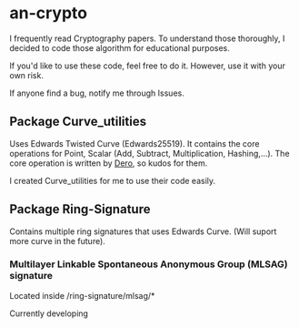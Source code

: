 # an-crypto

I frequently read Cryptography papers. To understand those thoroughly, I decided to code those algorithm for educational purposes.

If you'd like to use these code, feel free to do it. However, use it with your own risk.

If anyone find a bug, notify me through Issues.

## Package Curve_utilities

Uses Edwards Twisted Curve (Edwards25519). It contains the core operations for Point, Scalar (Add, Subtract, Multiplication, Hashing,...). The core operation is written by [Dero](https://github.com/deroproject/derosuite), so kudos for them.

I created Curve_utilities for me to use their code easily.

## Package Ring-Signature

Contains multiple ring signatures that uses Edwards Curve. (Will suport more curve in the future).

### Multilayer Linkable Spontaneous Anonymous Group (MLSAG) signature

Located inside /ring-signature/mlsag/*

Currently developing
